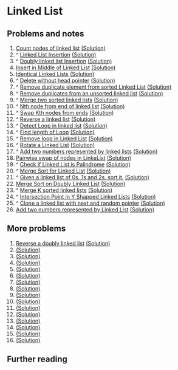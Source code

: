 # Linked List

## Problems and notes
1. [Count nodes of linked list](https://practice.geeksforgeeks.org/problems/count-nodes-of-linked-list/1/?track=PC-W5-LL&batchId=154) [(Solution)](https://github.com/thecoducer/GeeksForGeeks_DSA_Course_Solutions/blob/master/Linked_List/count_nodes.cpp)
2. ^ [Linked List Insertion](https://practice.geeksforgeeks.org/problems/linked-list-insertion/1/?track=PC-W5-LL&batchId=154) [(Solution)]()
3. ^ [Doubly linked list Insertion](https://practice.geeksforgeeks.org/problems/insert-a-node-in-doubly-linked-list/1/?track=PC-W5-LL&batchId=154) [(Solution)]()
4. [Insert in Middle of Linked List](https://practice.geeksforgeeks.org/problems/insert-in-middle-of-linked-list/1/?track=PC-W5-LL&batchId=154) [(Solution)]()
5. [Identical Linked Lists](https://practice.geeksforgeeks.org/problems/identical-linked-lists/1/?track=PC-W5-LL&batchId=154) [(Solution)]()
6. ^ [Delete without head pointer](https://practice.geeksforgeeks.org/problems/delete-without-head-pointer/1/?track=PC-W5-LL&batchId=154) [(Solution)]()
7. ^ [Remove duplicate element from sorted Linked List](https://practice.geeksforgeeks.org/problems/remove-duplicate-element-from-sorted-linked-list/1/?track=PC-W5-LL&batchId=154) [(Solution)]()
8. ^ [Remove duplicates from an unsorted linked list](https://practice.geeksforgeeks.org/problems/remove-duplicates-from-an-unsorted-linked-list/1/?track=PC-W5-LL&batchId=154) [(Solution)]()
9. ^ [Merge two sorted linked lists](https://practice.geeksforgeeks.org/problems/merge-two-sorted-linked-lists/1/?track=PC-W5-LL&batchId=154) [(Solution)]()
10. ^ [Nth node from end of linked list](https://practice.geeksforgeeks.org/problems/nth-node-from-end-of-linked-list/1/?track=PC-W5-LL&batchId=154) [(Solution)]()
11. ^ [Swap Kth nodes from ends](https://practice.geeksforgeeks.org/problems/swap-kth-node-from-beginning-and-kth-node-from-end-in-a-singly-linked-list/1/?track=PC-W5-LL&batchId=154) [(Solution)]()
12. ^ [Reverse a linked list](https://practice.geeksforgeeks.org/problems/reverse-a-linked-list/1/?track=PC-W5-LL&batchId=154) [(Solution)](https://github.com/thecoducer/GeeksForGeeks_DSA_Course_Solutions/blob/master/Linked_List/reverse_LL.cpp)
13. ^ [Detect Loop in linked list](https://practice.geeksforgeeks.org/problems/detect-loop-in-linked-list/1/?track=PC-W5-LL&batchId=154) [(Solution)](https://github.com/thecoducer/GeeksForGeeks_DSA_Course_Solutions/blob/master/Linked_List/loop_detect.cpp)
14. ^ [Find length of Loop](https://practice.geeksforgeeks.org/problems/find-length-of-loop/1/?track=PC-W5-LL&batchId=154) [(Solution)]()
15. ^ [Remove loop in Linked List](https://practice.geeksforgeeks.org/problems/remove-loop-in-linked-list/1/?track=PC-W5-LL&batchId=154) [(Solution)]()
16. ^ [Rotate a Linked List](https://practice.geeksforgeeks.org/problems/rotate-a-linked-list/1/?track=PC-W5-LL&batchId=154) [(Solution)]()
17. ^ [Add two numbers represented by linked lists](https://practice.geeksforgeeks.org/problems/add-two-numbers-represented-by-linked-lists/1/?track=PC-W5-LL&batchId=154) [(Solution)]()
18. [Pairwise swap of nodes in LinkeList](https://practice.geeksforgeeks.org/problems/pairwise-swap-of-nodes-in-linkelist/1/?track=PC-W5-LL&batchId=154) [(Solution)]()
19. ^ [Check if Linked List is Palindrome](https://practice.geeksforgeeks.org/problems/check-if-linked-list-is-pallindrome/1/?track=PC-W5-LL&batchId=154) [(Solution)]()
20. ^ [Merge Sort for Linked List](https://practice.geeksforgeeks.org/problems/sort-a-linked-list/1/?track=PC-W5-LL&batchId=154) [(Solution)]()
21. ^ [Given a linked list of 0s, 1s and 2s, sort it.](https://practice.geeksforgeeks.org/problems/given-a-linked-list-of-0s-1s-and-2s-sort-it/1/?track=PC-W5-LL&batchId=154) [(Solution)]()
22. [Merge Sort on Doubly Linked List](https://practice.geeksforgeeks.org/problems/merge-sort-on-doubly-linked-list/1/?track=PC-W5-LL&batchId=154) [(Solution)]()
23. ^ [Merge K sorted linked lists](https://practice.geeksforgeeks.org/problems/merge-k-sorted-linked-lists/1/?track=PC-W5-LL&batchId=154) [(Solution)]()
24. ^ [Intersection Point in Y Shapped Linked Lists](https://practice.geeksforgeeks.org/problems/intersection-point-in-y-shapped-linked-lists/1/?track=PC-W5-LL&batchId=154) [(Solution)]()
25. ^ [Clone a linked list with next and random pointer](https://practice.geeksforgeeks.org/problems/clone-a-linked-list-with-next-and-random-pointer/1/?track=PC-W5-LL&batchId=154) [(Solution)]()
26. [Add two numbers represented by Linked List](https://practice.geeksforgeeks.org/problems/add-two-numbers-represented-by-linked-list/1/?track=PC-W5-LL&batchId=154) [(Solution)]()


## More problems
1. [Reverse a doubly linked list](https://practice.geeksforgeeks.org/problems/reverse-a-doubly-linked-list/1) [(Solution)](https://github.com/thecoducer/GeeksForGeeks_DSA_Course_Solutions/blob/master/Linked_List/reverse_doubly_LL.cpp)
2. []() [(Solution)]()
3. []() [(Solution)]()
4. []() [(Solution)]()
5. []() [(Solution)]()
6. []() [(Solution)]()
7. []() [(Solution)]()
8. []() [(Solution)]()
9. []() [(Solution)]()
10. []() [(Solution)]()
11. []() [(Solution)]()
12. []() [(Solution)]()
13. []() [(Solution)]()
14. []() [(Solution)]()
15. []() [(Solution)]()
16. []() [(Solution)]()


## Further reading
